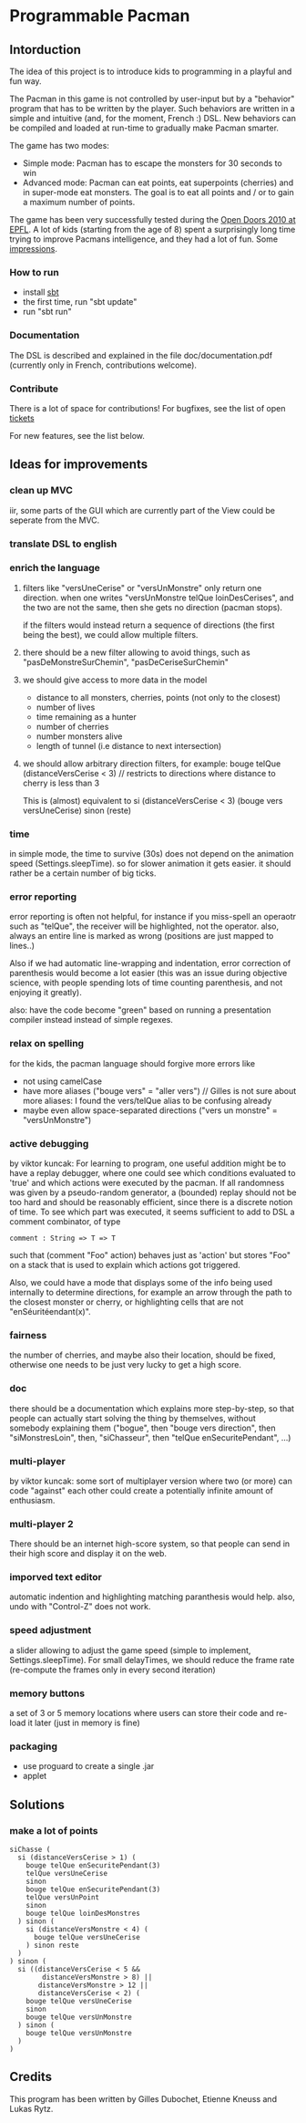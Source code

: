 # Programmable Pacman

## Intorduction

The idea of this project is to introduce kids to programming in a playful
and fun way.

The Pacman in this game is not controlled by user-input but by a "behavior"
program that has to be written by the player. Such behaviors are written in
a simple and intuitive (and, for the moment, French :) DSL. New behaviors
can be compiled and loaded at run-time to gradually make Pacman smarter.

The game has two modes:

 - Simple mode: Pacman has to escape the monsters for 30 seconds to win
 - Advanced mode: Pacman can eat points, eat superpoints (cherries)
   and in super-mode eat monsters. The goal is to eat all points and / or
   to gain a maximum number of points.


The game has been very successfully tested during the [Open Doors 2010 at
EPFL][1]. A lot of kids (starting from the age of 8) spent a surprisingly
long time trying to improve Pacmans intelligence, and they had a lot of
fun. Some [impressions][2].

[1]: http://objectifsciences.epfl.ch/
[2]: http://picasaweb.google.com/lukas.rytz/EpflPortesOuvertes#



### How to run

 - install [sbt](http://code.google.com/p/simple-build-tool/)
 - the first time, run "sbt update"
 - run "sbt run"



### Documentation

The DSL is described and explained in the file doc/documentation.pdf
(currently only in French, contributions welcome).



### Contribute

There is a lot of space for contributions! For bugfixes, see the list
of open [tickets](http://github.com/soundrabbit/pacman/issues)

For new features, see the list below.



## Ideas for improvements


### clean up MVC

iir, some parts of the GUI which are currently part of the View could be
seperate from the MVC.


### translate DSL to english


### enrich the language

1. filters like "versUneCerise" or "versUnMonstre" only return one direction.
when one writes "versUnMonstre telQue loinDesCerises", and the two are not
the same, then she gets no direction (pacman stops).

    if the filters would instead return a sequence of directions (the first
being the best), we could allow multiple filters.

2. there should be a new filter allowing to avoid things, such as
"pasDeMonstreSurChemin", "pasDeCeriseSurChemin"

3. we should give access to more data in the model
    - distance to all monsters, cherries, points (not only to the closest)
    - number of lives
    - time remaining as a hunter
    - number of cherries
    - number monsters alive
    - length of tunnel (i.e distance to next intersection)

4. we should allow arbitrary direction filters, for example:
bouge telQue (distanceVersCerise < 3) // restricts to directions where distance
to cherry is less than 3

    This is (almost) equivalent to
si (distanceVersCerise < 3) (bouge vers versUneCerise) sinon (reste)



### time

in simple mode, the time to survive (30s) does not depend on the animation
speed (Settings.sleepTime). so for slower animation it gets easier. it should
rather be a certain number of big ticks.



### error reporting

error reporting is often not helpful, for instance if you miss-spell an
operaotr such as "telQue", the receiver will be highlighted, not the
operator. also, always an entire line is marked as wrong (positions are
just mapped to lines..)

Also if we had automatic line-wrapping and indentation, error correction of
parenthesis would become a lot easier (this was an issue during objective
science, with people spending lots of time counting parenthesis, and not enjoying
it greatly).

also: have the code become "green" based on running a presentation compiler instead
instead of simple regexes.



### relax on spelling

for the kids, the pacman language should forgive more errors like
 - not using camelCase
 - have more aliases ("bouge vers" = "aller vers") // Gilles is not sure about more aliases: I found the vers/telQue alias to be confusing already
 - maybe even allow space-separated directions ("vers un monstre" =
   "versUnMonstre")



### active debugging

by viktor kuncak: For learning to program, one useful addition might
be to have a replay debugger, where one could see which conditions
evaluated to 'true' and which actions were executed by the pacman. If
all randomness was given by a pseudo-random generator, a (bounded)
replay should not be too hard and should be reasonably efficient, since
there is a discrete notion of time. To see which part was executed,
it seems sufficient to add to DSL a comment combinator, of type

    comment : String => T => T

such that (comment "Foo" action) behaves just as 'action' but stores
"Foo" on a stack that is used to explain which actions got triggered.


Also, we could have a mode that displays some of the info being used 
internally to determine directions, for example an arrow through the path
to the closest monster or cherry, or highlighting cells that are not 
"enSéuritéendant(x)".



### fairness

the number of cherries, and maybe also their location, should  be fixed,
otherwise one needs to be just very lucky to get a high score.



### doc

there should be a documentation which explains more step-by-step, so that
people can actually start solving the thing by themselves, without somebody
explaining them ("bogue", then "bouge vers direction", then "siMonstresLoin",
then, "siChasseur", then "telQue enSecuritePendant", ...)



### multi-player

by viktor kuncak: some sort of multiplayer version where two (or more) can
code "against" each other could create a potentially infinite amount of
enthusiasm.



### multi-player 2

There should be an internet high-score system, so that people can send in their
high score and display it on the web.



### imporved text editor

automatic indention and highlighting matching paranthesis would help.
also, undo with "Control-Z" does not work.



### speed adjustment

a slider allowing to adjust the game speed (simple to implement,
Settings.sleepTime). For small delayTimes, we should reduce the frame
rate (re-compute the frames only in every second iteration)



### memory buttons

a set of 3 or 5 memory locations where users can store their code and re-load
it later (just in memory is fine)



### packaging

 - use proguard to create a single .jar
 - applet



## Solutions

### make a lot of points

    siChasse (
      si (distanceVersCerise > 1) (
        bouge telQue enSecuritePendant(3)
        telQue versUneCerise
        sinon
        bouge telQue enSecuritePendant(3)
        telQue versUnPoint
        sinon
        bouge telQue loinDesMonstres
      ) sinon (
        si (distanceVersMonstre < 4) (
          bouge telQue versUneCerise
        ) sinon reste
      )
    ) sinon (
      si ((distanceVersCerise < 5 &&
            distanceVersMonstre > 8) ||
           distanceVersMonstre > 12 ||
           distanceVersCerise < 2) (
        bouge telQue versUneCerise
        sinon
        bouge telQue versUnMonstre
      ) sinon (
        bouge telQue versUnMonstre
      )
    )

## Credits

This program has been written by Gilles Dubochet, Etienne Kneuss
and Lukas Rytz.